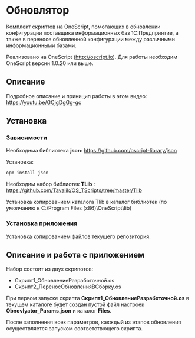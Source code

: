 # Обновлятор

Комплект скриптов на OneScript, помогающих в обновлении конфигурации поставщика информационных баз 1С:Предприятие, а также в переносе обновленной конфигурации между различными информационными базами.

Реализовано на OneScript (http://oscript.io). Для работы необходим OneScript версии 1.0.20 или выше.

## Описание

Подробное описание и приницип работы в этом видео: https://youtu.be/GCjgDgGg-gc

## Установка

### Зависимости  

Необходима библиотека **json**: https://github.com/oscript-library/json

Установка:
``` cmd
opm install json
```

Необходим набор библиотек **TLib** : https://github.com/Tavalik/OS_TScripts/tree/master/Tlib

Установка копированием каталога Tlib в каталог библиотек (по умолчанию в C:\Program Files (x86)\OneScript\lib)

### Установка приложения

Установка копированием файлов текущего репозитория.

## Описание и работа с приложением

Набор состоит из двух скрипотов:

* Скрипт1_ОбновлениеРазработочной.os
* Скрипт2_ПереносОбновленияВСборку.os

При первом запуске скрипта **Скрипт1_ОбновлениеРазработочной.os**  в текущем каталоге будет создан пустой файл настроек **Obnovlyator_Params.json** и каталог **Files**.

После заполнения всех параметров, какждый из этапов обновления осуществляется запуском соответствющего скрипта.